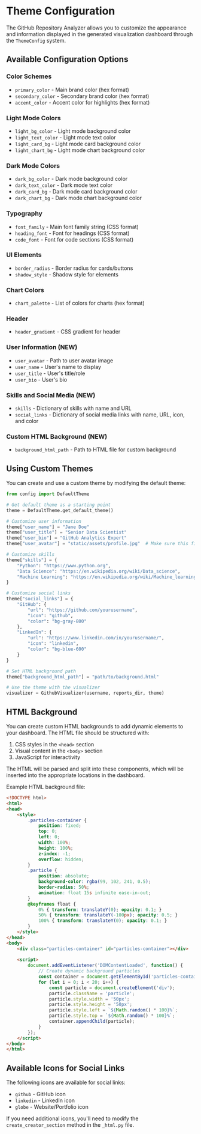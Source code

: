# Theme Configuration

The GitHub Repository Analyzer allows you to customize the appearance and information displayed in the generated visualization dashboard through the `ThemeConfig` system.

## Available Configuration Options

### Color Schemes
- `primary_color` - Main brand color (hex format)
- `secondary_color` - Secondary brand color (hex format)
- `accent_color` - Accent color for highlights (hex format)

### Light Mode Colors
- `light_bg_color` - Light mode background color
- `light_text_color` - Light mode text color
- `light_card_bg` - Light mode card background color
- `light_chart_bg` - Light mode chart background color

### Dark Mode Colors
- `dark_bg_color` - Dark mode background color 
- `dark_text_color` - Dark mode text color
- `dark_card_bg` - Dark mode card background color
- `dark_chart_bg` - Dark mode chart background color

### Typography
- `font_family` - Main font family string (CSS format)
- `heading_font` - Font for headings (CSS format)
- `code_font` - Font for code sections (CSS format)

### UI Elements
- `border_radius` - Border radius for cards/buttons
- `shadow_style` - Shadow style for elements

### Chart Colors
- `chart_palette` - List of colors for charts (hex format)

### Header
- `header_gradient` - CSS gradient for header

### User Information (NEW)
- `user_avatar` - Path to user avatar image
- `user_name` - User's name to display
- `user_title` - User's title/role
- `user_bio` - User's bio

### Skills and Social Media (NEW)
- `skills` - Dictionary of skills with name and URL
- `social_links` - Dictionary of social media links with name, URL, icon, and color

### Custom HTML Background (NEW)
- `background_html_path` - Path to HTML file for custom background

## Using Custom Themes

You can create and use a custom theme by modifying the default theme:

```python
from config import DefaultTheme

# Get default theme as a starting point
theme = DefaultTheme.get_default_theme()

# Customize user information
theme["user_name"] = "Jane Doe"
theme["user_title"] = "Senior Data Scientist"
theme["user_bio"] = "GitHub Analytics Expert" 
theme["user_avatar"] = "static/assets/profile.jpg"  # Make sure this file exists

# Customize skills
theme["skills"] = {
    "Python": "https://www.python.org",
    "Data Science": "https://en.wikipedia.org/wiki/Data_science",
    "Machine Learning": "https://en.wikipedia.org/wiki/Machine_learning",
}

# Customize social links
theme["social_links"] = {
    "GitHub": {
        "url": "https://github.com/yourusername",
        "icon": "github", 
        "color": "bg-gray-800"
    },
    "LinkedIn": {
        "url": "https://www.linkedin.com/in/yourusername/", 
        "icon": "linkedin",
        "color": "bg-blue-600"
    }
}

# Set HTML background path
theme["background_html_path"] = "path/to/background.html"

# Use the theme with the visualizer
visualizer = GithubVisualizer(username, reports_dir, theme)
```

## HTML Background

You can create custom HTML backgrounds to add dynamic elements to your dashboard. The HTML file should be structured with:

1. CSS styles in the `<head>` section
2. Visual content in the `<body>` section
3. JavaScript for interactivity

The HTML will be parsed and split into these components, which will be inserted into the appropriate locations in the dashboard.

Example HTML background file:

```html
<!DOCTYPE html>
<html>
<head>
    <style>
        .particles-container {
            position: fixed;
            top: 0;
            left: 0;
            width: 100%;
            height: 100%;
            z-index: -1;
            overflow: hidden;
        }
        .particle {
            position: absolute;
            background-color: rgba(99, 102, 241, 0.5);
            border-radius: 50%;
            animation: float 15s infinite ease-in-out;
        }
        @keyframes float {
            0% { transform: translateY(0); opacity: 0.1; }
            50% { transform: translateY(-100px); opacity: 0.5; }
            100% { transform: translateY(0); opacity: 0.1; }
        }
    </style>
</head>
<body>
    <div class="particles-container" id="particles-container"></div>
    
    <script>
        document.addEventListener('DOMContentLoaded', function() {
            // Create dynamic background particles
            const container = document.getElementById('particles-container');
            for (let i = 0; i < 20; i++) {
                const particle = document.createElement('div');
                particle.className = 'particle';
                particle.style.width = '50px';
                particle.style.height = '50px';
                particle.style.left = `${Math.random() * 100}%`;
                particle.style.top = `${Math.random() * 100}%`;
                container.appendChild(particle);
            }
        });
    </script>
</body>
</html>
```

## Available Icons for Social Links

The following icons are available for social links:
- `github` - GitHub icon
- `linkedin` - LinkedIn icon
- `globe` - Website/Portfolio icon

If you need additional icons, you'll need to modify the `create_creator_section` method in the `_html.py` file. 